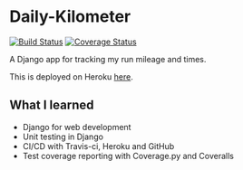 # Daily-Kilometer

[![Build Status](https://travis-ci.org/Hall-Erik/Daily-Kilometer.svg?branch=master)](https://travis-ci.org/Hall-Erik/Daily-Kilometer)
[![Coverage Status](https://coveralls.io/repos/github/Hall-Erik/Daily-Kilometer/badge.svg?branch=master)](https://coveralls.io/github/Hall-Erik/Daily-Kilometer?branch=master)

A Django app for tracking my run mileage and times.

This is deployed on Heroku [here](https://dailykm.herokuapp.com/).

## What I learned

* Django for web development
* Unit testing in Django
* CI/CD with Travis-ci, Heroku and GitHub
* Test coverage reporting with Coverage<span>.</span>py and Coveralls